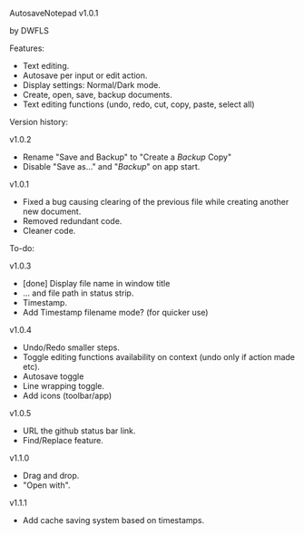 AutosaveNotepad v1.0.1


by DWFLS


Features:
- Text editing.
- Autosave per input or edit action.
- Display settings: Normal/Dark mode.
- Create, open, save, backup documents.
- Text editing functions (undo, redo, cut, copy, paste, select all)

Version history:

v1.0.2

- Rename "Save and Backup" to "Create a *Backup* Copy"
- Disable "Save as..." and "*Backup*" on app start.

v1.0.1

- Fixed a bug causing clearing of the previous file while creating another new document.
- Removed redundant code.
- Cleaner code.


To-do:

v1.0.3

- [done] Display file name in window title 
- ... and file path in status strip.
- Timestamp.
- Add Timestamp filename mode? (for quicker use)


v1.0.4

- Undo/Redo smaller steps.
- Toggle editing functions availability on context (undo only if action made etc).
- Autosave toggle
- Line wrapping toggle.
- Add icons (toolbar/app)


v1.0.5

- URL the github status bar link.
- Find/Replace feature.


v1.1.0

- Drag and drop.
- "Open with".


v1.1.1

- Add cache saving system based on timestamps.
